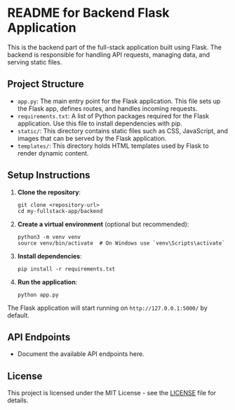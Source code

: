 # README for Backend Flask Application

This is the backend part of the full-stack application built using Flask. The backend is responsible for handling API requests, managing data, and serving static files.

## Project Structure

- `app.py`: The main entry point for the Flask application. This file sets up the Flask app, defines routes, and handles incoming requests.
- `requirements.txt`: A list of Python packages required for the Flask application. Use this file to install dependencies with pip.
- `static/`: This directory contains static files such as CSS, JavaScript, and images that can be served by the Flask application.
- `templates/`: This directory holds HTML templates used by Flask to render dynamic content.

## Setup Instructions

1. **Clone the repository**:
   ```
   git clone <repository-url>
   cd my-fullstack-app/backend
   ```

2. **Create a virtual environment** (optional but recommended):
   ```
   python3 -m venv venv
   source venv/bin/activate  # On Windows use `venv\Scripts\activate`
   ```

3. **Install dependencies**:
   ```
   pip install -r requirements.txt
   ```

4. **Run the application**:
   ```
   python app.py
   ```

The Flask application will start running on `http://127.0.0.1:5000/` by default.

## API Endpoints

- Document the available API endpoints here.

## License

This project is licensed under the MIT License - see the [LICENSE](LICENSE) file for details.